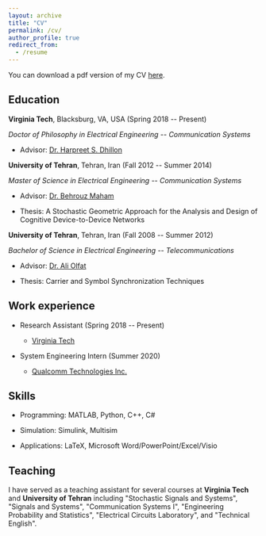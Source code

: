 ```yaml
---
layout: archive
title: "CV"
permalink: /cv/
author_profile: true
redirect_from:
  - /resume
---
```


You can download a pdf version of my CV [here](CV_MortezaBanagar.pdf).

Education
-----------
**Virginia Tech**, Blacksburg, VA, USA (Spring 2018 -- Present)

*Doctor of Philosophy in Electrical Engineering -- Communication Systems*

* Advisor: [Dr. Harpreet S. Dhillon](https://www.dhillon.ece.vt.edu/)

**University of Tehran**, Tehran, Iran (Fall 2012 -- Summer 2014)

*Master of Science in Electrical Engineering -- Communication Systems*

* Advisor: [Dr. Behrouz Maham](https://sites.google.com/site/behrouzmaham/)

* Thesis: A Stochastic Geometric Approach for the Analysis and Design of Cognitive Device-to-Device Networks

**University of Tehran**, Tehran, Iran (Fall 2008 -- Summer 2012)

*Bachelor of Science in Electrical Engineering -- Telecommunications*

* Advisor: [Dr. Ali Olfat](https://ece.ut.ac.ir/en/~aolfat)

* Thesis: Carrier and Symbol Synchronization Techniques


Work experience
-----------
* Research Assistant (Spring 2018 -- Present)
  * [Virginia Tech](https://vt.edu)

* System Engineering Intern (Summer 2020)
  * [Qualcomm Technologies Inc.](https://www.qualcomm.com)
  
Skills
-----------
* Programming: MATLAB, Python, C++, C#

* Simulation: Simulink, Multisim

* Applications: LaTeX, Microsoft Word/PowerPoint/Excel/Visio  
  
Teaching
-----------
I have served as a teaching assistant for several courses at **Virginia Tech** and **University of Tehran** including "Stochastic Signals and Systems", "Signals and Systems", "Communication Systems I", "Engineering Probability and Statistics", "Electrical Circuits Laboratory", and "Technical English".
